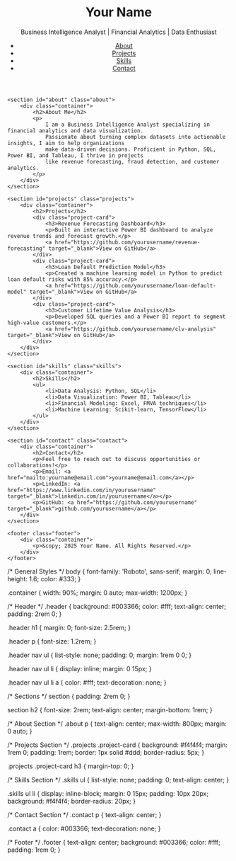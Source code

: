 <!DOCTYPE html>
<html lang="en">
<head>
    <meta charset="UTF-8">
    <meta name="viewport" content="width=device-width, initial-scale=1.0">
    <meta name="description" content="Business Intelligence Analyst Portfolio in Finance">
    <title>Your Name | BI Analyst Portfolio</title>
    <link rel="stylesheet" href="styles.css">
    <link href="https://fonts.googleapis.com/css2?family=Roboto:wght@400;500;700&display=swap" rel="stylesheet">
</head>
<body>
    <header class="header">
        <div class="container">
            <h1>Your Name</h1>
            <p>Business Intelligence Analyst | Financial Analytics | Data Enthusiast</p>
            <nav>
                <ul>
                    <li><a href="#about">About</a></li>
                    <li><a href="#projects">Projects</a></li>
                    <li><a href="#skills">Skills</a></li>
                    <li><a href="#contact">Contact</a></li>
                </ul>
            </nav>
        </div>
    </header>

    <section id="about" class="about">
        <div class="container">
            <h2>About Me</h2>
            <p>
                I am a Business Intelligence Analyst specializing in financial analytics and data visualization. 
                Passionate about turning complex datasets into actionable insights, I aim to help organizations 
                make data-driven decisions. Proficient in Python, SQL, Power BI, and Tableau, I thrive in projects 
                like revenue forecasting, fraud detection, and customer analytics.
            </p>
        </div>
    </section>

    <section id="projects" class="projects">
        <div class="container">
            <h2>Projects</h2>
            <div class="project-card">
                <h3>Revenue Forecasting Dashboard</h3>
                <p>Built an interactive Power BI dashboard to analyze revenue trends and forecast growth.</p>
                <a href="https://github.com/yourusername/revenue-forecasting" target="_blank">View on GitHub</a>
            </div>
            <div class="project-card">
                <h3>Loan Default Prediction Model</h3>
                <p>Created a machine learning model in Python to predict loan default risks with 85% accuracy.</p>
                <a href="https://github.com/yourusername/loan-default-model" target="_blank">View on GitHub</a>
            </div>
            <div class="project-card">
                <h3>Customer Lifetime Value Analysis</h3>
                <p>Developed SQL queries and a Power BI report to segment high-value customers.</p>
                <a href="https://github.com/yourusername/clv-analysis" target="_blank">View on GitHub</a>
            </div>
        </div>
    </section>

    <section id="skills" class="skills">
        <div class="container">
            <h2>Skills</h2>
            <ul>
                <li>Data Analysis: Python, SQL</li>
                <li>Data Visualization: Power BI, Tableau</li>
                <li>Financial Modeling: Excel, FMVA techniques</li>
                <li>Machine Learning: Scikit-learn, TensorFlow</li>
            </ul>
        </div>
    </section>

    <section id="contact" class="contact">
        <div class="container">
            <h2>Contact</h2>
            <p>Feel free to reach out to discuss opportunities or collaborations!</p>
            <p>Email: <a href="mailto:yourname@email.com">yourname@email.com</a></p>
            <p>LinkedIn: <a href="https://www.linkedin.com/in/yourusername" target="_blank">linkedin.com/in/yourusername</a></p>
            <p>GitHub: <a href="https://github.com/yourusername" target="_blank">github.com/yourusername</a></p>
        </div>
    </section>

    <footer class="footer">
        <div class="container">
            <p>&copy; 2025 Your Name. All Rights Reserved.</p>
        </div>
    </footer>
</body>
</html>

/* General Styles */
body {
    font-family: 'Roboto', sans-serif;
    margin: 0;
    line-height: 1.6;
    color: #333;
}

.container {
    width: 90%;
    margin: 0 auto;
    max-width: 1200px;
}

/* Header */
.header {
    background: #003366;
    color: #fff;
    text-align: center;
    padding: 2rem 0;
}

.header h1 {
    margin: 0;
    font-size: 2.5rem;
}

.header p {
    font-size: 1.2rem;
}

.header nav ul {
    list-style: none;
    padding: 0;
    margin: 1rem 0 0;
}

.header nav ul li {
    display: inline;
    margin: 0 15px;
}

.header nav ul li a {
    color: #fff;
    text-decoration: none;
}

/* Sections */
section {
    padding: 2rem 0;
}

section h2 {
    font-size: 2rem;
    text-align: center;
    margin-bottom: 1rem;
}

/* About Section */
.about p {
    text-align: center;
    max-width: 800px;
    margin: 0 auto;
}

/* Projects Section */
.projects .project-card {
    background: #f4f4f4;
    margin: 1rem 0;
    padding: 1rem;
    border: 1px solid #ddd;
    border-radius: 5px;
}

.projects .project-card h3 {
    margin-top: 0;
}

/* Skills Section */
.skills ul {
    list-style: none;
    padding: 0;
    text-align: center;
}

.skills ul li {
    display: inline-block;
    margin: 0 15px;
    padding: 10px 20px;
    background: #f4f4f4;
    border-radius: 20px;
}

/* Contact Section */
.contact p {
    text-align: center;
}

.contact a {
    color: #003366;
    text-decoration: none;
}

/* Footer */
.footer {
    text-align: center;
    background: #003366;
    color: #fff;
    padding: 1rem 0;
}